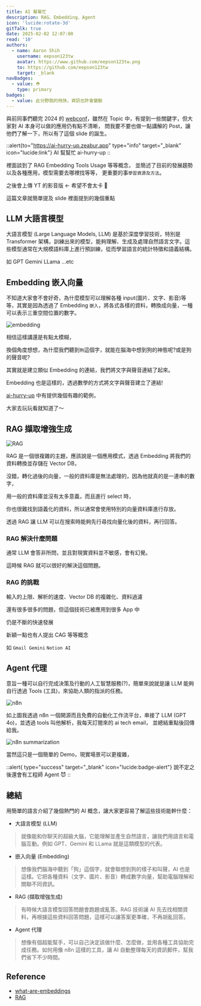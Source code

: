 ```yaml
---
title: AI 幫幫忙
description: RAG、Embedding、Agent
icon: 'lucide:rotate-3d'
gitTalk: true
date: 2025-02-02 12:07:00
read: '10'
authors:
  - name: Aaron Shih
    username: eepson123tw
    avatar: https://www.github.com/eepson123tw.png
    to: https://github.com/eepson123tw
    target: _blank
navBadges:
  - value: ⛑️
    type: primary
badges:
  - value: 此分野跑的飛快，資訊也許會變動
---
```


與前同事們聽完 2024 的 [webconf](https://webconf.tw/)，雖然在 Topic 中，有提到一些關鍵字，但大家對 AI 本身可以做的應用仍有點不清晰，
問我要不要也做一點講解的 Post，讓他們了解一下，所以有了這個 slide 的誕生。

::alert{to="https://ai-hurry-up.zeabur.app" type="info" target="_blank" icon="lucide:link"}
  AI 幫幫忙 ai-hurry-up
::

裡面談到了 RAG Embedding Tools Usage 等等概念，
並簡述了目前的發展趨勢以及各種應用，模型需要去哪裡找等等，
更重要的事`學習資源及方法`。

之後會上傳 YT 的影音版 <- 希望不會太卡 🫠

這篇文章就簡單提及 slide 裡面提到的幾個重點

## LLM 大語言模型

大語言模型 (Large Language Models, LLM) 是基於深度學習技術，特別是 Transformer 架構，訓練出來的模型，能夠理解、生成及處理自然語言文字。這些模型通常在大規模語料庫上進行預訓練，從而學習語言的統計特徵和語義結構。

如 GPT Gemini LLama ...etc

## Embedding 嵌入向量

不知道大家會不會好奇，為什麼模型可以理解各種 input(圖片、文字、影音)等等，其實是因為透過了 Embedding `嵌入`，將各式各樣的資料，轉換成向量，一種可以表示三重空間位置的數字。

![embedding](/images/ai/embedding.png)

相信這樣講還是有點太模糊，

換個角度想想，為什麼我們聽到`狗`這個字，就能在腦海中想到狗的神態呢?或是狗的聲音呢?

其實就是建立類似 Embedding 的連結，我們將文字與聲音連結了起來。

Embedding 也是這樣的，透過數學的方式將文字與聲音建立了連結!

[ai-hurry-up](https://ai-hurry-up.zeabur.app/8) 中有提供幾個有趣的範例，

大家去玩玩看就知道了～

## RAG 擷取增強生成

![RAG](/images/ai/rag.png)

RAG 是一個很複雜的主題，應該說是一個應用模式，透過 Embedding 將我們的資料轉換並存儲在 Vector DB，

沒錯，轉化過後的向量，一般的資料庫是無法處理的，因為他就真的是一連串的數字，

用一般的資料庫並沒有太多意義，而且進行 select 時，

你也很難找到語義化的資料，所以通常會使用特別的向量資料庫進行存放。

透過 RAG 讓 LLM 可以在搜索時能夠先行尋找向量化後的資料，再行回答。

### RAG 解決什麼問題

通常 LLM 會答非所問，並且對現實資料並不敏感，會有幻覺。

這時候 RAG 就可以很好的解決這個問題。

### RAG 的挑戰

輸入的上限、解析的速度、Vector DB 的複雜化、資料過濾

還有很多很多的問題，但這個技術已被應用到很多 App 中

仍是不斷的快速發展

新穎一點也有人提出 CAG 等等概念

如 `Gmail Gemini` `Notion AI`

## Agent 代理

意旨一種可以自行完成決策及行動的人工智慧服務(?)，簡單來說就是讓 LLM 能夠自行透過 Tools (工具)，來協助人類的指派的任務。

![n8n](/images/ai/n8n.png)

如上圖我透過 n8n 一個開源而且免費的自動化工作流平台，串接了 LLM (GPT 4o)，並透過 tools 叫他解析，我每天訂閱來的 ai tech email，
並總結重點後回傳給我。

![n8n summarization](/images/ai/n8n_summarization.png)

當然這只是一個簡單的 Demo，現實場景可以更複雜，

::alert{ type="success" target="_blank" icon="lucide:badge-alert"}
  說不定之後還會有工程師 Agent 😈
::

## 總結

用簡單的語言介紹了幾個熱門的 AI 概念，讓大家更容易了解這些技術能幹什麼：

- 大語言模型 (LLM)

> 就像能和你聊天的超級大腦，它能理解並產生自然語言，讓我們用語言和電腦互動。例如 GPT、Gemini 和 LLama 就是這類模型的代表。

- 嵌入向量 (Embedding)

> 想像我們腦海中聽到「狗」這個字，就會聯想到狗的樣子和叫聲，AI 也是這樣。它把各種資料（文字、圖片、影音）轉成數字向量，幫助電腦理解和關聯不同資訊。

- RAG (擷取增強生成)

>有時候大語言模型回答問題會跑題或亂答。RAG 技術讓 AI 先去找相關資料，再根據這些資料回答問題，這樣可以讓答案更準確，不再胡亂回答。

- Agent 代理

> 想像有個超能幫手，可以自己決定該做什麼、怎麼做，並用各種工具協助完成任務。如何用像 n8n 這樣的工具，讓 AI 自動整理每天的資訊郵件，幫我們省下不少時間。

## Reference

- [what-are-embeddings](https://qdrant.tech/articles/what-are-embeddings/)
- [RAG](https://aws.amazon.com/tw/what-is/retrieval-augmented-generation/)
